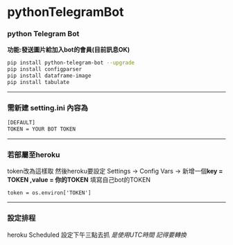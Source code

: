 # pythonTelegramBot

### python Telegram Bot

__功能:發送圖片給加入bot的會員(目前訊息OK)__

```bash
pip install python-telegram-bot --upgrade
pip install configparser
pip install dataframe-image
pip install tabulate
```

------------

### 需新建 setting.ini 內容為

```bash
[DEFAULT]
TOKEN = YOUR BOT TOKEN

```

------------

### 若部屬至heroku

token改為這樣取 然後heroku要設定
Settings -> Config Vars -> 新增一個**key = TOKEN ,value = 你的TOKEN** 填寫自己bot的TOKEN

`token = os.environ['TOKEN']`

------------

### 設定排程

heroku Scheduled 設定下午三點去抓
*是使用UTC時間 記得要轉換*  
